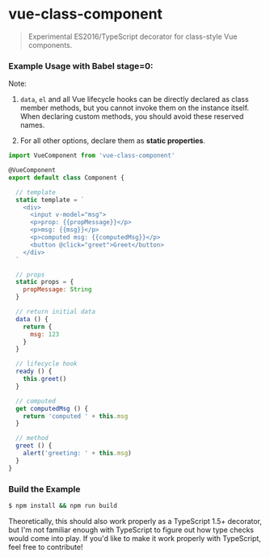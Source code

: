 # vue-class-component

> Experimental ES2016/TypeScript decorator for class-style Vue components.

### Example Usage with Babel stage=0:

Note:

1. `data`, `el` and all Vue lifecycle hooks can be directly declared as class member methods, but you cannot invoke them on the instance itself. When declaring custom methods, you should avoid these reserved names.

2. For all other options, declare them as **static properties**.

``` js
import VueComponent from 'vue-class-component'

@VueComponent
export default class Component {

  // template
  static template = `
    <div>
      <input v-model="msg">
      <p>prop: {{propMessage}}</p>
      <p>msg: {{msg}}</p>
      <p>computed msg: {{computedMsg}}</p>
      <button @click="greet">Greet</button>
    </div>
  `

  // props
  static props = {
    propMessage: String
  }

  // return initial data
  data () {
    return {
      msg: 123
    }
  }

  // lifecycle hook
  ready () {
    this.greet()
  }

  // computed
  get computedMsg () {
    return 'computed ' + this.msg
  }

  // method
  greet () {
    alert('greeting: ' + this.msg)
  }
}
```

### Build the Example

``` bash
$ npm install && npm run build
```

Theoretically, this should also work properly as a TypeScript 1.5+ decorator, but I'm not familiar enough with TypeScript to figure out how type checks would come into play. If you'd like to make it work properly with TypeScript, feel free to contribute!
